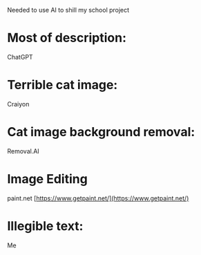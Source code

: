 Needed to use AI to shill my school project

# Most of description:
ChatGPT

# Terrible cat image:
Craiyon

# Cat image background removal:
Removal.AI

# Image Editing
paint.net [https://www.getpaint.net/](https://www.getpaint.net/)

# Illegible text:
Me
